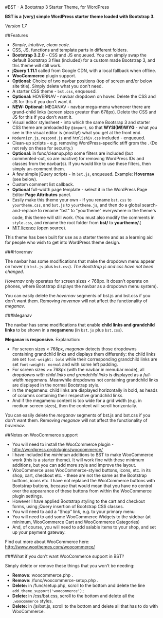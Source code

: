 #BST - A Bootstrap 3 Starter Theme, for WordPress

**BST is a (very) simple WordPress starter theme loaded with Bootstrap 3.**

*Version 1.7*


##Features

* *Simple, intuitive, clean code.*
* CSS, JS, functions and template parts in different folders.
* **Bootstrap 3.2.0** - CSS and JS enqueued. You can simply swap the default Bootstrap 3 files (included) for a custom made Bootstrap 3, and this theme will still work.
* **jQuery 1.11.1** called from Google CDN, with a local fallback when offline.
* **WooCommerce** plugin support.
* **Optional:** Choice of two navbar positions (top of screen and/or below site title). Simply delete what you don't need.
* A starter CSS theme - `bst.css`, enqueued.
* **Optional:** HOVERNAV - navbar dropdown on hover. Delete the CSS and JS for this if you don't want it.
* **NEW: Optional:** MEGANAV - navbar mega-menu whenever there are grand-child links (screen sizes greater than 678px). Delete the CSS and JS for this if you don't want it.
* Visual editor stylesheet - into which the same Bootsrap 3 and starter CSS theme are preloaded by `@import`, so that **WYSI(M!)WYG** - what you see in the visual editor is (mostly!) what you get at the front end.
* `Modernizr.js`, `respond.js` and `html5shiv.css` included - enqueued.
* Clean-up scripts - e.g. removing WordPress-specific stiff grom the <head>. (Do not rely on these for security.)
* **Optional:** in func/cleanup.php some filters are included (but commented-out, so are inactive) for removing WordPress IDs and classes from the navbar(s). If you would like to use these filters, then simply un-comment them.
* A few simple jQuery scripts - in `bst.js`, enqueued. Example: **Hovernav** (see below).
* Custom comment list callback.
* **Optional** full-width page template - select it in the WordPress Page Editor **Page Attributes** panel.
* Easily make this theme your own - if you rename `bst.css` to `yourtheme.css`, and `bst.js` to `yourtheme.js`, and then do a global search-and-replace to rename "bst" to "yourtheme" everywhere in the theme's code, this theme will still work. (You must also modify the comments in `style.css`, and rename the root folder from **bst/** to **yourtheme/**.)
* [MIT licence](http://opensource.org/licenses/MIT) (open source).

This theme has been built for use as a starter theme and as a learning aid for people who wish to get into WordPress theme design.

###Hovernav

The navbar has some modifications that make the dropdown menu appear on hover (in `bst.js` plus `bst.css`). *The Bootstrap js and css have not been changed*.

_Hovernav_ only operates for screen sizes < 768px. It doesn't operate on phones, where Bootstrap displays the navbar as a dropdown menu system).

You can easily delete the _hovernav_ segments of bst.js and bst.css if you don't want them. Removing _hovernav_ will not affect the functionality of _meganav_.

###Meganav

The navbar has some modifications that enable **child links and grandchild links** to be shown in a **megamenu**  (in `bst.js` plus `bst.css`). 

**Meganav is responsive.** Explanation:

* For screen sizes < 768px, _meganav_ detects those dropdowns containing grandchild links and displays them differently: the child links are set `font-weight: bold` while their corresponding grandchild links are set  `font-weight: normal` and with some left padding.
* For screen sizes >= 768px (with the navbar in menubar mode), all _dropdowns with child links and grandchild links_ is displayed as a _full-width megamenu_. Meanwhile dropdowns not containing grandchild links are displayed in the normal Bootstrap style.
* In the megamenu: child links are displayed horizontally in bold, as heads of columns containing their respective grandchild links.
* And if the megamenu content is too wide for a grid width (e.g. in medium screen sizes), then the content will scroll horizontally.

You can easily delete the _meganav_ segments of bst.js and bst.css if you don't want them. Removing _meganav_ will not affect the functionality of _hovernav_.


##Notes on WooCommerce support

* You will need to install the WooCommerce plugin - http://wordpress.org/plugins/woocommerce/
* I have included the *minimum* additions to BST to make WooCommerce work (this is a starter theme). It will work fine with these minimum additions, but you can add more style and improve the layout.
* WooCommerce uses WooCommerce-styled buttons, icons, etc. in its shop, cart, checkout etc. - these are not the same as the Bootstrap buttons, icons etc. I have not replaced the WooCommerce buttons with Bootstrap buttons, because that would mean that you have no control over the appearance of these buttons from within the WooCommerce plugin settings.
* However I have applied Bootstrap styling to the cart and checkout forms, using jQuery insertion of Bootstrap CSS classes.
* You will need to add a "Shop" link, e.g. to your primary menu
* You will need to add some WooCommerce Widgets to the sidebar (at minimum, WooCommerce Cart and WooCommerce Categories)
* And, of course, you will need to add salable items to your shop, and set up your payment gateway.

Find out more about WooCommerce here: http://www.woothemes.com/woocommerce/

###What if you don't want WooCommerce support in BST?

Simply delete or remove these things that you won't be needing:

* **Remove:** woocommerce.php .
* **Remove:** /func/woocommerce-setup.php .
* **Delete:** in /func/setup.php, scroll to the bottom and delete the line
`add_theme_support('woocommerce');`
* **Delete:** in /css/bst.css, scroll to the bottom and delete all the `.woocommerce` styles.
* **Delete:** in /js/bst.js, scroll to the bottom and delete all that has to do with WooCommerce.

